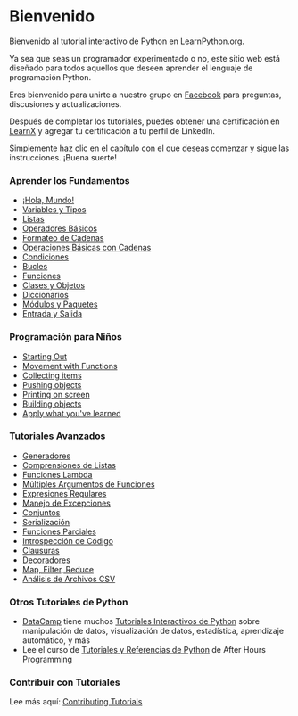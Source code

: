 # Bienvenido

Bienvenido al tutorial interactivo de Python en LearnPython.org.

Ya sea que seas un programador experimentado o no, este sitio web está diseñado para todos aquellos que deseen aprender el lenguaje de programación Python.<br>

Eres bienvenido para unirte a nuestro grupo en <a href="http://www.facebook.com/groups/180708015327157/">Facebook</a> para preguntas, discusiones y actualizaciones.

Después de completar los tutoriales, puedes obtener una certificación en [LearnX](https://www.learnx.org) y agregar tu certificación a tu perfil de LinkedIn.

Simplemente haz clic en el capítulo con el que deseas comenzar y sigue las instrucciones. ¡Buena suerte!<br>

### Aprender los Fundamentos

- [¡Hola, Mundo!](Hello,%20World!)
- [Variables y Tipos](Variables%20and%20Types)
- [Listas](Lists)
- [Operadores Básicos](Basic%20Operators)
- [Formateo de Cadenas](String%20Formatting)
- [Operaciones Básicas con Cadenas](Basic%20String%20Operations)
- [Condiciones](Conditions)
- [Bucles](Loops)
- [Funciones](Functions)
- [Clases y Objetos](Classes%20and%20Objects)
- [Diccionarios](Dictionaries)
- [Módulos y Paquetes](Modules%20and%20Packages)
- [Entrada y Salida](Input%20and%20Output)

### Programación para Niños

- [Starting Out](https://codingforkids.io/play/python/intro-level1)
- [Movement with Functions](https://codingforkids.io/play/python/intro-level2)
- [Collecting items](https://codingforkids.io/play/python/intro-level3)
- [Pushing objects](https://codingforkids.io/play/python/intro-level4)
- [Printing on screen](https://codingforkids.io/play/python/intro-level5)
- [Building objects](https://codingforkids.io/play/python/intro-level6)
- [Apply what you've learned](https://codingforkids.io/play/python/intro-level7)

### Tutoriales Avanzados

- [Generadores](Generators)
- [Comprensiones de Listas](List%20Comprehensions)
- [Funciones Lambda](Lambda%20functions)
- [Múltiples Argumentos de Funciones](Multiple%20Function%20Arguments)
- [Expresiones Regulares](Regular%20Expressions)
- [Manejo de Excepciones](Exception%20Handling)
- [Conjuntos](Sets)
- [Serialización](Serialization)
- [Funciones Parciales](Partial%20functions)
- [Introspección de Código](Code%20Introspection)
- [Clausuras](Closures)
- [Decoradores](Decorators)
- [Map, Filter, Reduce](Map,%20Filter,%20Reduce)
- [Análisis de Archivos CSV](Parsing%20CSV%20Files)

### Otros Tutoriales de Python

- [DataCamp](https://datacamp.pxf.io/c/67577/1012793/13294?sharedId=learnpython.org) tiene muchos [Tutoriales Interactivos de Python](https://datacamp.pxf.io/c/67577/1012793/13294?sharedId=learnpython.org) sobre manipulación de datos, visualización de datos, estadística, aprendizaje automático, y más
- Lee el curso de [Tutoriales y Referencias de Python](http://www.afterhoursprogramming.com/index.php?article=181) de After Hours Programming

### Contribuir con Tutoriales

Lee más aquí: [Contributing Tutorials](Contributing%20Tutorials)